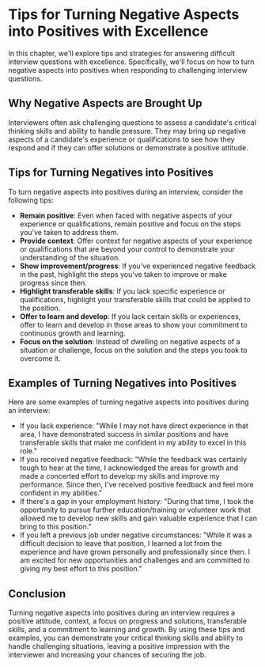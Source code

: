 Tips for Turning Negative Aspects into Positives with Excellence
=====================================================================================================================================

In this chapter, we'll explore tips and strategies for answering difficult interview questions with excellence. Specifically, we'll focus on how to turn negative aspects into positives when responding to challenging interview questions.

Why Negative Aspects are Brought Up
-----------------------------------

Interviewers often ask challenging questions to assess a candidate's critical thinking skills and ability to handle pressure. They may bring up negative aspects of a candidate's experience or qualifications to see how they respond and if they can offer solutions or demonstrate a positive attitude.

Tips for Turning Negatives into Positives
-----------------------------------------

To turn negative aspects into positives during an interview, consider the following tips:

* **Remain positive**: Even when faced with negative aspects of your experience or qualifications, remain positive and focus on the steps you've taken to address them.
* **Provide context**: Offer context for negative aspects of your experience or qualifications that are beyond your control to demonstrate your understanding of the situation.
* **Show improvement/progress**: If you've experienced negative feedback in the past, highlight the steps you've taken to improve or make progress since then.
* **Highlight transferable skills**: If you lack specific experience or qualifications, highlight your transferable skills that could be applied to the position.
* **Offer to learn and develop**: If you lack certain skills or experiences, offer to learn and develop in those areas to show your commitment to continuous growth and learning.
* **Focus on the solution**: Instead of dwelling on negative aspects of a situation or challenge, focus on the solution and the steps you took to overcome it.

Examples of Turning Negatives into Positives
--------------------------------------------

Here are some examples of turning negative aspects into positives during an interview:

* If you lack experience: "While I may not have direct experience in that area, I have demonstrated success in similar positions and have transferable skills that make me confident in my ability to excel in this role."
* If you received negative feedback: "While the feedback was certainly tough to hear at the time, I acknowledged the areas for growth and made a concerted effort to develop my skills and improve my performance. Since then, I've received positive feedback and feel more confident in my abilities."
* If there's a gap in your employment history: "During that time, I took the opportunity to pursue further education/training or volunteer work that allowed me to develop new skills and gain valuable experience that I can bring to this position."
* If you left a previous job under negative circumstances: "While it was a difficult decision to leave that position, I learned a lot from the experience and have grown personally and professionally since then. I am excited for new opportunities and challenges and am committed to giving my best effort to this position."

Conclusion
----------

Turning negative aspects into positives during an interview requires a positive attitude, context, a focus on progress and solutions, transferable skills, and a commitment to learning and growth. By using these tips and examples, you can demonstrate your critical thinking skills and ability to handle challenging situations, leaving a positive impression with the interviewer and increasing your chances of securing the job.
